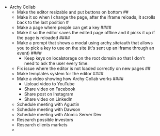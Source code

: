 - Archy Collab
	- Make the editor resizable and put buttons on bottom ##
	- Make it so when I change the page, after the iframe reloads, it scrolls back to the last position #
	- Make a page where people can get a key ####
	- Make it so the editor saves the edited page offline and it picks it up if the page is reloaded ####
	- Make a prompt that shows a modal using archy.site/auth that allows you to pick a key to use on the site (it's sent up an iframe through an event) ####
		- Keep keys on localstorage on the root domain so that I don't need to ask the user every time.
	- Fix issue where the editor is not loaded correctly on new pages ##
	- Make templates system for the editor ####
	- Make a video showing how Archy Collab works ####
		- Upload video to YouTube
		- Share video on Facebook
		- Share post on Instagram
		- Share video on LinkedIn
	- Schedule meeting with Agustín
	- Schedule meeting with Dawson
	- Schedule meeting with Atomic Server Dev
	- Research possible investors
	- Research clients markets
	-